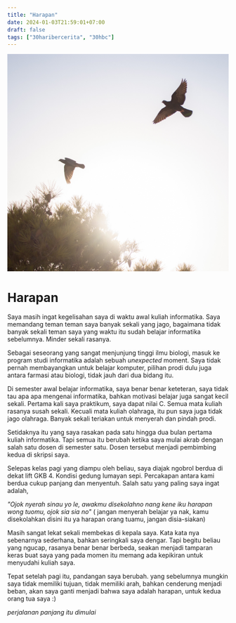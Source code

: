 ```yaml
---
title: "Harapan"
date: 2024-01-03T21:59:01+07:00
draft: false
tags: ["30haribercerita", "30hbc"]
---
```


![Hope](/content/posts/30HariBercerita/Januari-2024/03-Januari-2024/images/savvas-kalimeris-ITF6okD33dM-unsplash.jpg)

# Harapan

Saya masih ingat kegelisahan saya di waktu awal kuliah informatika. Saya memandang teman teman saya banyak sekali yang jago, bagaimana tidak banyak sekali teman saya yang waktu itu sudah belajar informatika sebelumnya. Minder sekali rasanya.

Sebagai seseorang yang sangat menjunjung tinggi ilmu biologi, masuk ke program studi informatika adalah sebuah _unexpected_ moment. Saya tidak pernah membayangkan untuk belajar komputer, pilihan prodi dulu juga antara farmasi atau biologi, tidak jauh dari dua bidang itu.

Di semester awal belajar informatika, saya benar benar keteteran, saya tidak tau apa apa mengenai informatika, bahkan motivasi belajar juga sangat kecil sekali. Pertama kali saya praktikum, saya dapat nilai C. Semua mata kuliah rasanya susah sekali. Kecuali mata kuliah olahraga, itu pun saya juga tidak jago olahraga. Banyak sekali teriakan untuk menyerah dan pindah prodi.

Setidaknya itu yang saya rasakan pada satu hingga dua bulan pertama kuliah informatika. Tapi semua itu berubah ketika saya mulai akrab dengan salah satu dosen di semester satu. Dosen tersebut menjadi pembimbing kedua di skripsi saya.

Selepas kelas pagi yang diampu oleh beliau, saya diajak ngobrol berdua di dekat lift GKB 4. Kondisi gedung lumayan sepi. Percakapan antara kami berdua cukup panjang dan menyentuh. Salah satu yang paling saya ingat adalah, 

_"Ojok nyerah sinau yo le, awakmu disekolahno nang kene iku harapan wong tuomu, ojok sia sia no"_
( jangan menyerah belajar ya nak, kamu disekolahkan disini itu ya harapan orang tuamu, jangan disia-siakan)

Masih sangat lekat sekali membekas di kepala saya. Kata kata nya sebenarnya sederhana, bahkan seringkali saya dengar. Tapi begitu beliau yang ngucap, rasanya benar benar berbeda, seakan menjadi tamparan keras buat saya yang pada momen itu memang ada kepikiran untuk menyudahi kuliah saya.

Tepat setelah pagi itu, pandangan saya berubah. yang sebelumnya mungkin saya tidak memiliki tujuan, tidak memiliki arah, bahkan cenderung menjadi beban, akan saya ganti menjadi bahwa saya adalah harapan, untuk kedua orang tua saya \:) 

_perjalanan panjang itu dimulai_